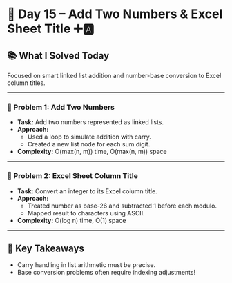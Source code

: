# 🚀 Day 15 – Add Two Numbers & Excel Sheet Title ➕🅰️

## 📚 What I Solved Today

Focused on smart linked list addition and number-base conversion to Excel column titles.

---

### 🧠 Problem 1: Add Two Numbers
- **Task:** Add two numbers represented as linked lists.
- **Approach:**  
  - Used a loop to simulate addition with carry.  
  - Created a new list node for each sum digit.
- **Complexity:** O(max(n, m)) time, O(max(n, m)) space

---

### 🧠 Problem 2: Excel Sheet Column Title
- **Task:** Convert an integer to its Excel column title.
- **Approach:**  
  - Treated number as base-26 and subtracted 1 before each modulo.
  - Mapped result to characters using ASCII.
- **Complexity:** O(log n) time, O(1) space

---

## 🧠 Key Takeaways

- Carry handling in list arithmetic must be precise.
- Base conversion problems often require indexing adjustments!

